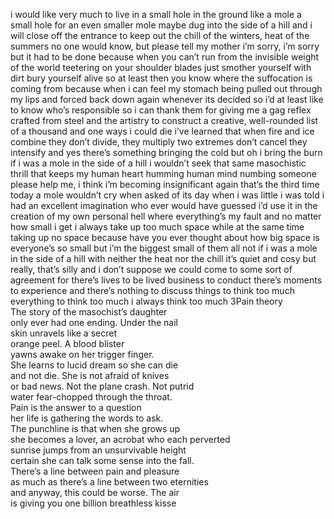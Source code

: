 i would like very much to live in a small hole in the ground like a mole a small hole for an even smaller mole maybe dug into the side of a hill and i will close off the entrance to keep out the chill of the winters, heat of the summers no one would know, but please tell my mother i’m sorry, i’m sorry but it had to be done because when you can’t run from the invisible weight of the world teetering on your shoulder blades just smother yourself with dirt bury yourself alive so at least then you know where the suffocation is coming from because when i can feel my stomach being pulled out through my lips and forced back down again whenever its decided so i’d at least like to know who’s responsible so i can thank them for giving me a gag reflex crafted from steel and the artistry to construct a creative, well-rounded list of a thousand and one ways i could die i’ve learned that when fire and ice combine they don’t divide, they multiply two extremes don’t cancel they intensify and yes there’s something bringing the cold but oh i bring the burn if i was a mole in the side of a hill i wouldn’t seek that same masochistic thrill that keeps my human heart humming human mind numbing someone please help me, i think i’m becoming insignificant again that’s the third time today a mole wouldn’t cry when asked of its day when i was little i was told i had an excellent imagination who ever would have guessed i’d use it in the creation of my own personal hell where everything’s my fault and no matter how small i get i always take up too much space while at the same time taking up no space because have you ever thought about how big space is everyone’s so small but i’m the biggest small of them all not if i was a mole in the side of a hill with neither the heat nor the chill it’s quiet and cosy but really, that’s silly and i don’t suppose we could come to some sort of agreement for there’s lives to be lived business to conduct there’s moments to experience and there’s nothing to discuss things to think too much everything to think too much i always think too much
3Pain theory  
The story of the masochist’s daughter  
only ever had one ending. Under the nail  
skin unravels like a secret  
orange peel. A blood blister  
yawns awake on her trigger finger.  
She learns to lucid dream so she can die  
and not die. She is not afraid of knives  
or bad news. Not the plane crash. Not putrid  
water fear-chopped through the throat.  
Pain is the answer to a question  
her life is gathering the words to ask.  
The punchline is that when she grows up  
she becomes a lover, an acrobat who each perverted  
sunrise jumps from an unsurvivable height  
certain she can talk some sense into the fall.  
There’s a line between pain and pleasure  
as much as there’s a line between two eternities  
and anyway, this could be worse. The air  
is giving you one billion breathless kisse